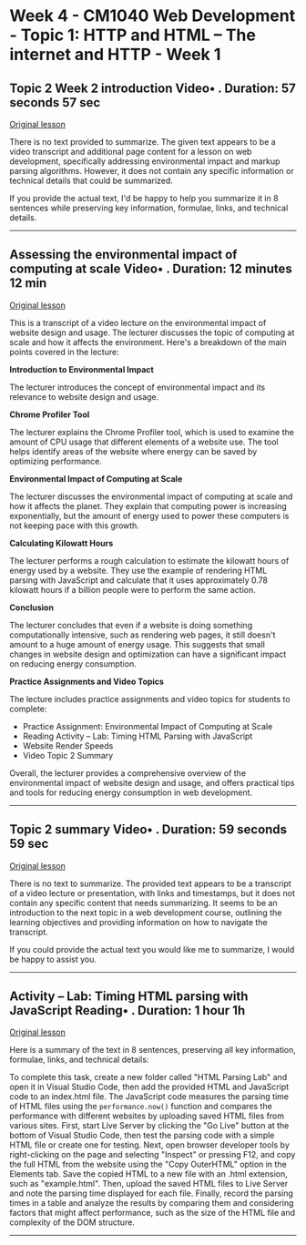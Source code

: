 # Week 4 - CM1040 Web Development - Topic 1: HTTP and HTML – The internet and HTTP - Week 1

## Topic 2 Week 2 introduction Video• . Duration: 57 seconds 57 sec

[Original lesson](https://www.coursera.org/learn/uol-web-development/lecture/j5Wix/topic-2-week-2-introduction)

There is no text provided to summarize. The given text appears to be a video transcript and additional page content for a lesson on web development, specifically addressing environmental impact and markup parsing algorithms. However, it does not contain any specific information or technical details that could be summarized.

If you provide the actual text, I'd be happy to help you summarize it in 8 sentences while preserving key information, formulae, links, and technical details.

---

## Assessing the environmental impact of computing at scale Video• . Duration: 12 minutes 12 min

[Original lesson](https://www.coursera.org/learn/uol-web-development/lecture/2mNU0/assessing-the-environmental-impact-of-computing-at-scale)

This is a transcript of a video lecture on the environmental impact of website design and usage. The lecturer discusses the topic of computing at scale and how it affects the environment. Here's a breakdown of the main points covered in the lecture:

**Introduction to Environmental Impact**

The lecturer introduces the concept of environmental impact and its relevance to website design and usage.

**Chrome Profiler Tool**

The lecturer explains the Chrome Profiler tool, which is used to examine the amount of CPU usage that different elements of a website use. The tool helps identify areas of the website where energy can be saved by optimizing performance.

**Environmental Impact of Computing at Scale**

The lecturer discusses the environmental impact of computing at scale and how it affects the planet. They explain that computing power is increasing exponentially, but the amount of energy used to power these computers is not keeping pace with this growth.

**Calculating Kilowatt Hours**

The lecturer performs a rough calculation to estimate the kilowatt hours of energy used by a website. They use the example of rendering HTML parsing with JavaScript and calculate that it uses approximately 0.78 kilowatt hours if a billion people were to perform the same action.

**Conclusion**

The lecturer concludes that even if a website is doing something computationally intensive, such as rendering web pages, it still doesn't amount to a huge amount of energy usage. This suggests that small changes in website design and optimization can have a significant impact on reducing energy consumption.

**Practice Assignments and Video Topics**

The lecture includes practice assignments and video topics for students to complete:

* Practice Assignment: Environmental Impact of Computing at Scale
* Reading Activity – Lab: Timing HTML Parsing with JavaScript
* Website Render Speeds
* Video Topic 2 Summary

Overall, the lecturer provides a comprehensive overview of the environmental impact of website design and usage, and offers practical tips and tools for reducing energy consumption in web development.

---

## Topic 2 summary Video• . Duration: 59 seconds 59 sec

[Original lesson](https://www.coursera.org/learn/uol-web-development/lecture/Rvie1/topic-2-summary)

There is no text to summarize. The provided text appears to be a transcript of a video lecture or presentation, with links and timestamps, but it does not contain any specific content that needs summarizing. It seems to be an introduction to the next topic in a web development course, outlining the learning objectives and providing information on how to navigate the transcript.

If you could provide the actual text you would like me to summarize, I would be happy to assist you.

---

## Activity – Lab: Timing HTML parsing with JavaScript Reading• . Duration: 1 hour 1h

[Original lesson](https://www.coursera.org/learn/uol-web-development/supplement/rTSiM/activity-lab-timing-html-parsing-with-javascript)

Here is a summary of the text in 8 sentences, preserving all key information, formulae, links, and technical details:

To complete this task, create a new folder called "HTML Parsing Lab" and open it in Visual Studio Code, then add the provided HTML and JavaScript code to an index.html file. The JavaScript code measures the parsing time of HTML files using the `performance.now()` function and compares the performance with different websites by uploading saved HTML files from various sites. First, start Live Server by clicking the "Go Live" button at the bottom of Visual Studio Code, then test the parsing code with a simple HTML file or create one for testing. Next, open browser developer tools by right-clicking on the page and selecting "Inspect" or pressing F12, and copy the full HTML from the website using the "Copy OuterHTML" option in the Elements tab. Save the copied HTML to a new file with an .html extension, such as "example.html". Then, upload the saved HTML files to Live Server and note the parsing time displayed for each file. Finally, record the parsing times in a table and analyze the results by comparing them and considering factors that might affect performance, such as the size of the HTML file and complexity of the DOM structure.

---

